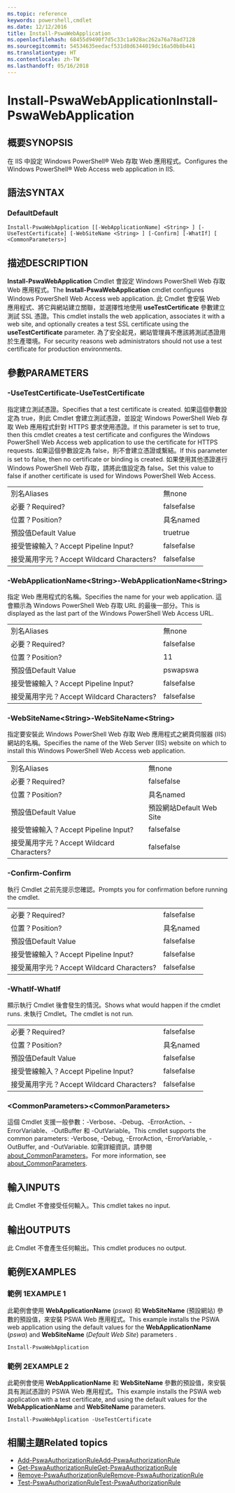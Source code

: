 ```yaml
---
ms.topic: reference
keywords: powershell,cmdlet
ms.date: 12/12/2016
title: Install-PswaWebApplication
ms.openlocfilehash: 68455d9490f7d5c33c1a928ac262a76a78ad7128
ms.sourcegitcommit: 54534635eedacf531d8d6344019dc16a50b8b441
ms.translationtype: HT
ms.contentlocale: zh-TW
ms.lasthandoff: 05/16/2018
---
```

# <a name="install-pswawebapplication"></a><span data-ttu-id="db53b-103">Install-PswaWebApplication</span><span class="sxs-lookup"><span data-stu-id="db53b-103">Install-PswaWebApplication</span></span>

## <a name="synopsis"></a><span data-ttu-id="db53b-104">概要</span><span class="sxs-lookup"><span data-stu-id="db53b-104">SYNOPSIS</span></span>

<span data-ttu-id="db53b-105">在 IIS 中設定 Windows PowerShell® Web 存取 Web 應用程式。</span><span class="sxs-lookup"><span data-stu-id="db53b-105">Configures the Windows PowerShell® Web Access web application in IIS.</span></span>

## <a name="syntax"></a><span data-ttu-id="db53b-106">語法</span><span class="sxs-lookup"><span data-stu-id="db53b-106">SYNTAX</span></span>

### <a name="default"></a><span data-ttu-id="db53b-107">Default</span><span class="sxs-lookup"><span data-stu-id="db53b-107">Default</span></span>
```
Install-PswaWebApplication [[-WebApplicationName] <String> ] [-UseTestCertificate] [-WebSiteName <String> ] [-Confirm] [-WhatIf] [ <CommonParameters>]
```

## <a name="description"></a><span data-ttu-id="db53b-108">描述</span><span class="sxs-lookup"><span data-stu-id="db53b-108">DESCRIPTION</span></span>

<span data-ttu-id="db53b-109">**Install-PswaWebApplication** Cmdlet 會設定 Windows PowerShell Web 存取 Web 應用程式。</span><span class="sxs-lookup"><span data-stu-id="db53b-109">The **Install-PswaWebApplication** cmdlet configures Windows PowerShell Web Access web application.</span></span> <span data-ttu-id="db53b-110">此 Cmdlet 會安裝 Web 應用程式、將它與網站建立關聯，並選擇性地使用 **useTestCertificate** 參數建立測試 SSL 憑證。</span><span class="sxs-lookup"><span data-stu-id="db53b-110">This cmdlet installs the web application, associates it with a web site, and optionally creates a test SSL certificate using the **useTestCertificate** parameter.</span></span> <span data-ttu-id="db53b-111">為了安全起見，網站管理員不應該將測試憑證用於生產環境。</span><span class="sxs-lookup"><span data-stu-id="db53b-111">For security reasons web administrators should not use a test certificate for production environments.</span></span>

## <a name="parameters"></a><span data-ttu-id="db53b-112">參數</span><span class="sxs-lookup"><span data-stu-id="db53b-112">PARAMETERS</span></span>

### <a name="-usetestcertificate"></a><span data-ttu-id="db53b-113">-UseTestCertificate</span><span class="sxs-lookup"><span data-stu-id="db53b-113">-UseTestCertificate</span></span>

<span data-ttu-id="db53b-114">指定建立測試憑證。</span><span class="sxs-lookup"><span data-stu-id="db53b-114">Specifies that a test certificate is created.</span></span> <span data-ttu-id="db53b-115">如果這個參數設定為 true，則此 Cmdlet 會建立測試憑證，並設定 Windows PowerShell Web 存取 Web 應用程式針對 HTTPS 要求使用憑證。</span><span class="sxs-lookup"><span data-stu-id="db53b-115">If this parameter is set to true, then this cmdlet creates a test certificate and configures the Windows PowerShell Web Access web application to use the certificate for HTTPS requests.</span></span> <span data-ttu-id="db53b-116">如果這個參數設定為 false，則不會建立憑證或繫結。</span><span class="sxs-lookup"><span data-stu-id="db53b-116">If this parameter is set to false, then no certificate or binding is created.</span></span> <span data-ttu-id="db53b-117">如果使用其他憑證進行 Windows PowerShell Web 存取，請將此值設定為 false。</span><span class="sxs-lookup"><span data-stu-id="db53b-117">Set this value to false if another certificate is used for Windows PowerShell Web Access.</span></span>

|||
|-|-|
| <span data-ttu-id="db53b-118">別名</span><span class="sxs-lookup"><span data-stu-id="db53b-118">Aliases</span></span>                              | <span data-ttu-id="db53b-119">無</span><span class="sxs-lookup"><span data-stu-id="db53b-119">none</span></span>                                 |
| <span data-ttu-id="db53b-120">必要？</span><span class="sxs-lookup"><span data-stu-id="db53b-120">Required?</span></span>                            | <span data-ttu-id="db53b-121">false</span><span class="sxs-lookup"><span data-stu-id="db53b-121">false</span></span>                                |
| <span data-ttu-id="db53b-122">位置？</span><span class="sxs-lookup"><span data-stu-id="db53b-122">Position?</span></span>                            | <span data-ttu-id="db53b-123">具名</span><span class="sxs-lookup"><span data-stu-id="db53b-123">named</span></span>                                |
| <span data-ttu-id="db53b-124">預設值</span><span class="sxs-lookup"><span data-stu-id="db53b-124">Default Value</span></span>                        | <span data-ttu-id="db53b-125">true</span><span class="sxs-lookup"><span data-stu-id="db53b-125">true</span></span>                                 |
| <span data-ttu-id="db53b-126">接受管線輸入？</span><span class="sxs-lookup"><span data-stu-id="db53b-126">Accept Pipeline Input?</span></span>               | <span data-ttu-id="db53b-127">false</span><span class="sxs-lookup"><span data-stu-id="db53b-127">false</span></span>                                |
| <span data-ttu-id="db53b-128">接受萬用字元？</span><span class="sxs-lookup"><span data-stu-id="db53b-128">Accept Wildcard Characters?</span></span>          | <span data-ttu-id="db53b-129">false</span><span class="sxs-lookup"><span data-stu-id="db53b-129">false</span></span>                                |

### <a name="-webapplicationnameltstringgt"></a><span data-ttu-id="db53b-130">-WebApplicationName&lt;String&gt;</span><span class="sxs-lookup"><span data-stu-id="db53b-130">-WebApplicationName&lt;String&gt;</span></span>

<span data-ttu-id="db53b-131">指定 Web 應用程式的名稱。</span><span class="sxs-lookup"><span data-stu-id="db53b-131">Specifies the name for your web application.</span></span> <span data-ttu-id="db53b-132">這會顯示為 Windows PowerShell Web 存取 URL 的最後一部分。</span><span class="sxs-lookup"><span data-stu-id="db53b-132">This is displayed as the last part of the Windows PowerShell Web Access URL.</span></span>

|||
|-|-|
| <span data-ttu-id="db53b-133">別名</span><span class="sxs-lookup"><span data-stu-id="db53b-133">Aliases</span></span>                              | <span data-ttu-id="db53b-134">無</span><span class="sxs-lookup"><span data-stu-id="db53b-134">none</span></span>                                 |
| <span data-ttu-id="db53b-135">必要？</span><span class="sxs-lookup"><span data-stu-id="db53b-135">Required?</span></span>                            | <span data-ttu-id="db53b-136">false</span><span class="sxs-lookup"><span data-stu-id="db53b-136">false</span></span>                                |
| <span data-ttu-id="db53b-137">位置？</span><span class="sxs-lookup"><span data-stu-id="db53b-137">Position?</span></span>                            | <span data-ttu-id="db53b-138">1</span><span class="sxs-lookup"><span data-stu-id="db53b-138">1</span></span>                                    |
| <span data-ttu-id="db53b-139">預設值</span><span class="sxs-lookup"><span data-stu-id="db53b-139">Default Value</span></span>                        | <span data-ttu-id="db53b-140">pswa</span><span class="sxs-lookup"><span data-stu-id="db53b-140">pswa</span></span>                                 |
| <span data-ttu-id="db53b-141">接受管線輸入？</span><span class="sxs-lookup"><span data-stu-id="db53b-141">Accept Pipeline Input?</span></span>               | <span data-ttu-id="db53b-142">false</span><span class="sxs-lookup"><span data-stu-id="db53b-142">false</span></span>                                |
| <span data-ttu-id="db53b-143">接受萬用字元？</span><span class="sxs-lookup"><span data-stu-id="db53b-143">Accept Wildcard Characters?</span></span>          | <span data-ttu-id="db53b-144">false</span><span class="sxs-lookup"><span data-stu-id="db53b-144">false</span></span>                                |

### <a name="-websitenameltstringgt"></a><span data-ttu-id="db53b-145">-WebSiteName&lt;String&gt;</span><span class="sxs-lookup"><span data-stu-id="db53b-145">-WebSiteName&lt;String&gt;</span></span>

<span data-ttu-id="db53b-146">指定要安裝此 Windows PowerShell Web 存取 Web 應用程式之網頁伺服器 (IIS) 網站的名稱。</span><span class="sxs-lookup"><span data-stu-id="db53b-146">Specifies the name of the Web Server (IIS) website on which to install this Windows PowerShell Web Access web application.</span></span>

|||
|-|-|
| <span data-ttu-id="db53b-147">別名</span><span class="sxs-lookup"><span data-stu-id="db53b-147">Aliases</span></span>                              | <span data-ttu-id="db53b-148">無</span><span class="sxs-lookup"><span data-stu-id="db53b-148">none</span></span>                                 |
| <span data-ttu-id="db53b-149">必要？</span><span class="sxs-lookup"><span data-stu-id="db53b-149">Required?</span></span>                            | <span data-ttu-id="db53b-150">false</span><span class="sxs-lookup"><span data-stu-id="db53b-150">false</span></span>                                |
| <span data-ttu-id="db53b-151">位置？</span><span class="sxs-lookup"><span data-stu-id="db53b-151">Position?</span></span>                            | <span data-ttu-id="db53b-152">具名</span><span class="sxs-lookup"><span data-stu-id="db53b-152">named</span></span>                                |
| <span data-ttu-id="db53b-153">預設值</span><span class="sxs-lookup"><span data-stu-id="db53b-153">Default Value</span></span>                        | <span data-ttu-id="db53b-154">預設網站</span><span class="sxs-lookup"><span data-stu-id="db53b-154">Default Web Site</span></span>                     |
| <span data-ttu-id="db53b-155">接受管線輸入？</span><span class="sxs-lookup"><span data-stu-id="db53b-155">Accept Pipeline Input?</span></span>               | <span data-ttu-id="db53b-156">false</span><span class="sxs-lookup"><span data-stu-id="db53b-156">false</span></span>                                |
| <span data-ttu-id="db53b-157">接受萬用字元？</span><span class="sxs-lookup"><span data-stu-id="db53b-157">Accept Wildcard Characters?</span></span>          | <span data-ttu-id="db53b-158">false</span><span class="sxs-lookup"><span data-stu-id="db53b-158">false</span></span>                                |

### <a name="-confirm"></a><span data-ttu-id="db53b-159">-Confirm</span><span class="sxs-lookup"><span data-stu-id="db53b-159">-Confirm</span></span>

<span data-ttu-id="db53b-160">執行 Cmdlet 之前先提示您確認。</span><span class="sxs-lookup"><span data-stu-id="db53b-160">Prompts you for confirmation before running the cmdlet.</span></span>

|||
|-|-|
| <span data-ttu-id="db53b-161">必要？</span><span class="sxs-lookup"><span data-stu-id="db53b-161">Required?</span></span>                            | <span data-ttu-id="db53b-162">false</span><span class="sxs-lookup"><span data-stu-id="db53b-162">false</span></span>                                |
| <span data-ttu-id="db53b-163">位置？</span><span class="sxs-lookup"><span data-stu-id="db53b-163">Position?</span></span>                            | <span data-ttu-id="db53b-164">具名</span><span class="sxs-lookup"><span data-stu-id="db53b-164">named</span></span>                                |
| <span data-ttu-id="db53b-165">預設值</span><span class="sxs-lookup"><span data-stu-id="db53b-165">Default Value</span></span>                        | <span data-ttu-id="db53b-166">false</span><span class="sxs-lookup"><span data-stu-id="db53b-166">false</span></span>                                |
| <span data-ttu-id="db53b-167">接受管線輸入？</span><span class="sxs-lookup"><span data-stu-id="db53b-167">Accept Pipeline Input?</span></span>               | <span data-ttu-id="db53b-168">false</span><span class="sxs-lookup"><span data-stu-id="db53b-168">false</span></span>                                |
| <span data-ttu-id="db53b-169">接受萬用字元？</span><span class="sxs-lookup"><span data-stu-id="db53b-169">Accept Wildcard Characters?</span></span>          | <span data-ttu-id="db53b-170">false</span><span class="sxs-lookup"><span data-stu-id="db53b-170">false</span></span>                                |

### <a name="-whatif"></a><span data-ttu-id="db53b-171">-WhatIf</span><span class="sxs-lookup"><span data-stu-id="db53b-171">-WhatIf</span></span>

<span data-ttu-id="db53b-172">顯示執行 Cmdlet 後會發生的情況。</span><span class="sxs-lookup"><span data-stu-id="db53b-172">Shows what would happen if the cmdlet runs.</span></span>
<span data-ttu-id="db53b-173">未執行 Cmdlet。</span><span class="sxs-lookup"><span data-stu-id="db53b-173">The cmdlet is not run.</span></span>

|||
|-|-|
| <span data-ttu-id="db53b-174">必要？</span><span class="sxs-lookup"><span data-stu-id="db53b-174">Required?</span></span>                            | <span data-ttu-id="db53b-175">false</span><span class="sxs-lookup"><span data-stu-id="db53b-175">false</span></span>                                |
| <span data-ttu-id="db53b-176">位置？</span><span class="sxs-lookup"><span data-stu-id="db53b-176">Position?</span></span>                            | <span data-ttu-id="db53b-177">具名</span><span class="sxs-lookup"><span data-stu-id="db53b-177">named</span></span>                                |
| <span data-ttu-id="db53b-178">預設值</span><span class="sxs-lookup"><span data-stu-id="db53b-178">Default Value</span></span>                        | <span data-ttu-id="db53b-179">false</span><span class="sxs-lookup"><span data-stu-id="db53b-179">false</span></span>                                |
| <span data-ttu-id="db53b-180">接受管線輸入？</span><span class="sxs-lookup"><span data-stu-id="db53b-180">Accept Pipeline Input?</span></span>               | <span data-ttu-id="db53b-181">false</span><span class="sxs-lookup"><span data-stu-id="db53b-181">false</span></span>                                |
| <span data-ttu-id="db53b-182">接受萬用字元？</span><span class="sxs-lookup"><span data-stu-id="db53b-182">Accept Wildcard Characters?</span></span>          | <span data-ttu-id="db53b-183">false</span><span class="sxs-lookup"><span data-stu-id="db53b-183">false</span></span>                                |

### <a name="ltcommonparametersgt"></a><span data-ttu-id="db53b-184">&lt;CommonParameters&gt;</span><span class="sxs-lookup"><span data-stu-id="db53b-184">&lt;CommonParameters&gt;</span></span>

<span data-ttu-id="db53b-185">這個 Cmdlet 支援一般參數：-Verbose、-Debug、-ErrorAction、-ErrorVariable、-OutBuffer 和 -OutVariable。</span><span class="sxs-lookup"><span data-stu-id="db53b-185">This cmdlet supports the common parameters: -Verbose, -Debug, -ErrorAction, -ErrorVariable, -OutBuffer, and -OutVariable.</span></span>
<span data-ttu-id="db53b-186">如需詳細資訊，請參閱 [about_CommonParameters](http://go.microsoft.com/fwlink/p/?LinkID=113216)。</span><span class="sxs-lookup"><span data-stu-id="db53b-186">For more information, see [about_CommonParameters](http://go.microsoft.com/fwlink/p/?LinkID=113216).</span></span>

## <a name="inputs"></a><span data-ttu-id="db53b-187">輸入</span><span class="sxs-lookup"><span data-stu-id="db53b-187">INPUTS</span></span>

<span data-ttu-id="db53b-188">此 Cmdlet 不會接受任何輸入。</span><span class="sxs-lookup"><span data-stu-id="db53b-188">This cmdlet takes no input.</span></span>

## <a name="outputs"></a><span data-ttu-id="db53b-189">輸出</span><span class="sxs-lookup"><span data-stu-id="db53b-189">OUTPUTS</span></span>

<span data-ttu-id="db53b-190">此 Cmdlet 不會產生任何輸出。</span><span class="sxs-lookup"><span data-stu-id="db53b-190">This cmdlet produces no output.</span></span>

## <a name="examples"></a><span data-ttu-id="db53b-191">範例</span><span class="sxs-lookup"><span data-stu-id="db53b-191">EXAMPLES</span></span>

### <a name="example-1"></a><span data-ttu-id="db53b-192">範例 1</span><span class="sxs-lookup"><span data-stu-id="db53b-192">EXAMPLE 1</span></span>

<span data-ttu-id="db53b-193">此範例會使用 **WebApplicationName** (*pswa*) 和 **WebSiteName** (預設網站) 參數的預設值，來安裝 PSWA Web 應用程式。</span><span class="sxs-lookup"><span data-stu-id="db53b-193">This example installs the PSWA web application using the default values for the **WebApplicationName** (*pswa*) and **WebSiteName** (*Default Web Site*) parameters .</span></span>

```
Install-PswaWebApplication
```

### <a name="example-2"></a><span data-ttu-id="db53b-194">範例 2</span><span class="sxs-lookup"><span data-stu-id="db53b-194">EXAMPLE 2</span></span>

<span data-ttu-id="db53b-195">此範例會使用 **WebApplicationName** 和 **WebSiteName** 參數的預設值，來安裝具有測試憑證的 PSWA Web 應用程式。</span><span class="sxs-lookup"><span data-stu-id="db53b-195">This example installs the PSWA web application with a test certificate, and using the default values for the **WebApplicationName** and **WebSiteName** parameters.</span></span>

```
Install-PswaWebApplication -UseTestCertificate
```

## <a name="related-topics"></a><span data-ttu-id="db53b-196">相關主題</span><span class="sxs-lookup"><span data-stu-id="db53b-196">Related topics</span></span>

- [<span data-ttu-id="db53b-197">Add-PswaAuthorizationRule</span><span class="sxs-lookup"><span data-stu-id="db53b-197">Add-PswaAuthorizationRule</span></span>](add-pswaauthorizationrule.md)
- [<span data-ttu-id="db53b-198">Get-PswaAuthorizationRule</span><span class="sxs-lookup"><span data-stu-id="db53b-198">Get-PswaAuthorizationRule</span></span>](get-pswaauthorizationrule.md)
- [<span data-ttu-id="db53b-199">Remove-PswaAuthorizationRule</span><span class="sxs-lookup"><span data-stu-id="db53b-199">Remove-PswaAuthorizationRule</span></span>](remove-pswaauthorizationrule.md)
- [<span data-ttu-id="db53b-200">Test-PswaAuthorizationRule</span><span class="sxs-lookup"><span data-stu-id="db53b-200">Test-PswaAuthorizationRule</span></span>](test-pswaauthorizationrule.md)